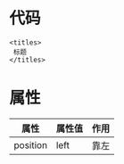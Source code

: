 # 代码
    <titles>
     标题
    </titles>
    
# 属性
 
|属性|属性值|作用|
|-----|----|----|
|  position|left|靠左|

 

